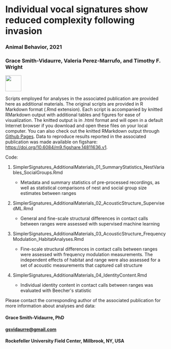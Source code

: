 # Individual vocal signatures show reduced complexity following invasion
### Animal Behavior, 2021
### Grace Smith-Vidaurre, Valeria Perez-Marrufo, and Timothy F. Wright

<img src="https://user-images.githubusercontent.com/13193023/92195916-49f4b600-ee2b-11ea-90f3-75c0eea7e1b0.png" width="50px"/>

Scripts employed for analyses in the associated publication are provided here as additional materials. The original scripts are provided in R Markdown format (.Rmd extension). Each script is accompanied by knitted RMarkdown output with additional tables and figures for ease of visualization. The knitted output is in .html format and will open in a default Internet browser if you download and open these files on your local computer. You can also check out the knitted RMarkdown output through <a href="https://gsvidaurre.github.io/simpler-signatures-post-invasion/" target="_blank">Github Pages</a>. Data to reproduce results reported in the associated publication was made available on figshare: https://doi.org/10.6084/m9.figshare.14811636.v1.

Code:

1. SimplerSignatures_AdditionalMaterials_01_SummaryStatistics_NestVariables_SocialGroups.Rmd

	- Metadata and summary statistics of pre-processed recordings, as well as statistical comparisons of nest and social group size estimates between ranges

2. SimplerSignatures_AdditionalMaterials_02_AcousticStructure_SupervisedML.Rmd

	- General and fine-scale structural differences in contact calls between ranges were assessed with supervised machine learning

3. SimplerSignatures_AdditionalMaterials_03_AcousticStructure_FrequencyModulation_HabitatAnalyses.Rmd

	- Fine-scale structural differences in contact calls between ranges were assessed with frequency modulation measurements. The independent effects of habitat and range were also assessed for a set of acoustic measurements that captured call structure

4. SimplerSignatures_AdditionalMaterials_04_IdentityContent.Rmd

	- Individual identity content in contact calls between ranges was evaluated with Beecher's statistic

Please contact the corresponding author of the associated publication for more information about analyses and data:

#### Grace Smith-Vidaurre, PhD
#### gsvidaurre@gmail.com
#### Rockefeller University Field Center, Millbrook, NY, USA
